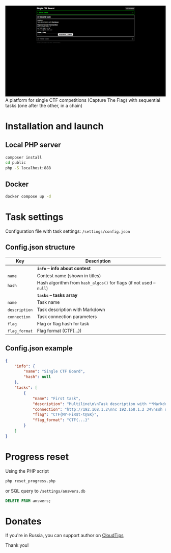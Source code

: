 ![Screenshot](/docs/images/screen_en.png)
A platform for single CTF competitions (Capture The Flag) with sequential tasks (one after the other, in a chain)
# Installation and launch
## Local PHP server
```bash
composer install
cd public
php -S localhost:888
```
## Docker
```bash
docker compose up -d
```
# Task settings
Configuration file with task settings: `/settings/config.json`

## Config.json structure
|Key|Description|
|----|--------|
|<td colspan="2">**`info` – info about contest**</td>|
|`name`|Contest name (shown in titles)|
|`hash`|Hash algorithm from `hash_algos()` for flags (if not used – `null`)|
|<td colspan="2">**`tasks` – tasks array**</td>|
|`name`|Task name|
|`description`|Task description with Markdown|
|`connection`|Task connection parameters|
|`flag`|Flag or flag hash for task|
|`flag_format`|Flag format (CTF{...})|

## Config.json example
```json
{
    "info": {
        "name": "Single CTF Board",
        "hash": null
    },
    "tasks": [
        {
            "name": "First task",
            "description": "Multiline\n\nTask description with **Markdown**",
            "connection": "http://192.168.1.2\nnc 192.168.1.2 34\nssh user@192.168.1.2",
            "flag": "CTF{MY-FiR$t-t@SK}",
            "flag_format": "CTF{...}"
        }
    ]
}
```
# Progress reset
Using the PHP script
```bash
php reset_progress.php
```
or SQL query to `/settings/answers.db`
```sql
DELETE FROM answers;
```
# Donates
If you're in Russia, you can support author on [CloudTips](https://pay.cloudtips.ru/p/30831d31)

Thank you!